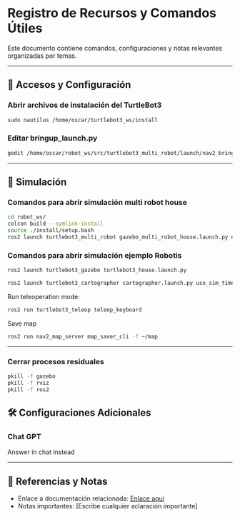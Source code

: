 # Registro de Recursos y Comandos Útiles

Este documento contiene comandos, configuraciones y notas relevantes organizadas por temas.

---

## 📁 Accesos y Configuración

### Abrir archivos de instalación del TurtleBot3
```bash
sudo nautilus /home/oscar/turtlebot3_ws/install
```

### Editar bringup_launch.py
```bash
gedit /home/oscar/robot_ws/src/turtlebot3_multi_robot/launch/nav2_bringup/bringup_launch.py
```

---

## 🚀 Simulación

### Comandos para abrir simulación multi robot house
```bash
cd robot_ws/
colcon build --symlink-install
source ./install/setup.bash
ros2 launch turtlebot3_multi_robot gazebo_multi_robot_house.launch.py enable_drive:=True
```

### Comandos para abrir simulación ejemplo Robotis 
```bash
ros2 launch turtlebot3_gazebo turtlebot3_house.launch.py
```
```bash
ros2 launch turtlebot3_cartographer cartographer.launch.py use_sim_time:=True
```

Run teleoperation mode:
```bash
ros2 run turtlebot3_teleop teleop_keyboard
```

Save map
```bash
ros2 run nav2_map_server map_saver_cli -f ~/map
```

---

### Cerrar procesos residuales
```bash
pkill -f gazebo
pkill -f rviz
pkill -f ros2
```


## 🛠️ Configuraciones Adicionales
### Chat GPT
Answer in chat instead

---

## 🔗 Referencias y Notas
- Enlace a documentación relacionada: [Enlace aquí](https://example.com)
- Notas importantes: [Escribe cualquier aclaración importante]
